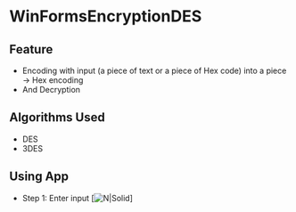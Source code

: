 # WinFormsEncryptionDES
## Feature
- Encoding with input (a piece of text or a piece of Hex code) into a piece -> Hex encoding
- And Decryption
## Algorithms Used
- DES
- 3DES
## Using App
- Step 1: Enter input
[![N|Solid](https://cldup.com/dTxpPi9lDf.thumb.png)]
